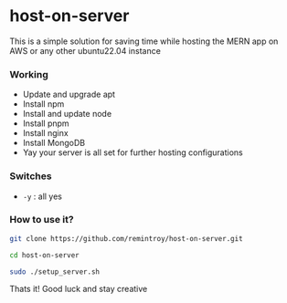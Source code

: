 # host-on-server
This is a simple solution for saving time while hosting the MERN app on AWS or any other ubuntu22.04 instance

### Working
* Update and upgrade apt
* Install npm
* Install and update node
* Install pnpm
* Install nginx
* Install MongoDB
* Yay your server is all set for further hosting configurations

### Switches
* `-y` : all yes

### How to use it?
```bash
git clone https://github.com/remintroy/host-on-server.git
```
```bash
cd host-on-server
```
```bash
sudo ./setup_server.sh
``` 
Thats it! Good luck and stay creative
